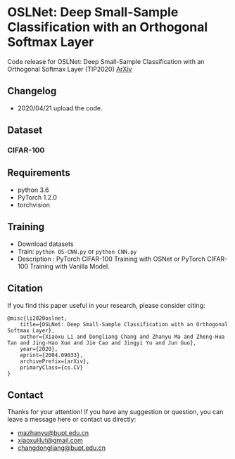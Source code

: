 # OSLNet: Deep Small-Sample Classification with an Orthogonal Softmax Layer

Code release for OSLNet: Deep Small-Sample Classification with an Orthogonal Softmax Layer (TIP2020)
[ArXiv](https://arxiv.org/abs/2004.09033 "ArXiv")


## Changelog
- 2020/04/21 upload the code. 

## Dataset
### CIFAR-100

## Requirements

- python 3.6
- PyTorch 1.2.0
- torchvision

## Training
- Download datasets
- Train: `python OS-CNN.py`  or `python CNN.py` 
- Description : PyTorch CIFAR-100 Training with OSNet or PyTorch CIFAR-100 Training with Vanilla Model.



## Citation
If you find this paper useful in your research, please consider citing:
```
@misc{li2020oslnet,
    title={OSLNet: Deep Small-Sample Classification with an Orthogonal Softmax Layer},
    author={Xiaoxu Li and Dongliang Chang and Zhanyu Ma and Zheng-Hua Tan and Jing-Hao Xue and Jie Cao and Jingyi Yu and Jun Guo},
    year={2020},
    eprint={2004.09033},
    archivePrefix={arXiv},
    primaryClass={cs.CV}
}
```


## Contact
Thanks for your attention!
If you have any suggestion or question, you can leave a message here or contact us directly:
- mazhanyu@bupt.edu.cn
- xiaoxulilut@gmail.com
- changdongliang@bupt.edu.cn


